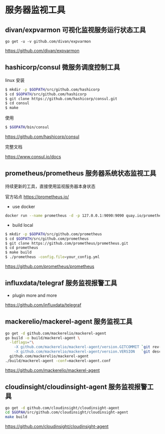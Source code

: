 # 服务器监视工具

## divan/expvarmon 可视化监视服务运行状态工具

```golang
go get -u -v github.com/divan/expvarmon
```

https://github.com/divan/expvarmon

## hashicorp/consul 微服务调度控制工具

linux 安装

```sh
$ mkdir -p $GOPATH/src/github.com/hashicorp
$ cd $GOPATH/src/github.com/hashicorp
$ git clone https://github.com/hashicorp/consul.git
$ cd consul
$ make
```

使用

```sh
$ $GOPATH/bin/consul
```

https://github.com/hashicorp/consul

完整文档

https://www.consul.io/docs

## prometheus/prometheus 服务器系统状态监视工具

持续更新的工具，直接使用监视服务器本身状态

官方站点 https://prometheus.io/

- use docker

```sh
docker run --name prometheus -d -p 127.0.0.1:9090:9090 quay.io/prometheus/prometheus
```

- build local

```sh
$ mkdir -p $GOPATH/src/github.com/prometheus
$ cd $GOPATH/src/github.com/prometheus
$ git clone https://github.com/prometheus/prometheus.git
$ cd prometheus
$ make build
$ ./prometheus -config.file=your_config.yml
```

https://github.com/prometheus/prometheus

## influxdata/telegraf 服务监视报警工具

- plugin more and more

https://github.com/influxdata/telegraf

## mackerelio/mackerel-agent  服务监视工具

```sh
go get -d github.com/mackerelio/mackerel-agent
go build -o build/mackerel-agent \
  -ldflags="\
    -X github.com/mackerelio/mackerel-agent/version.GITCOMMIT `git rev-parse --short HEAD` \
    -X github.com/mackerelio/mackerel-agent/version.VERSION   `git describe --tags --abbrev=0 | sed 's/^v//' | sed 's/\+.*$$//'` " \
  github.com/mackerelio/mackerel-agent
./build/mackerel-agent -conf=mackerel-agent.conf
```

https://github.com/mackerelio/mackerel-agent

## cloudinsight/cloudinsight-agent 服务监视报警工具

```sh
go get -d github.com/cloudinsight/cloudinsight-agent
cd $GOPAH/src/github.com/cloudinsight/cloudinsight-agent
make build
```

https://github.com/cloudinsight/cloudinsight-agent
